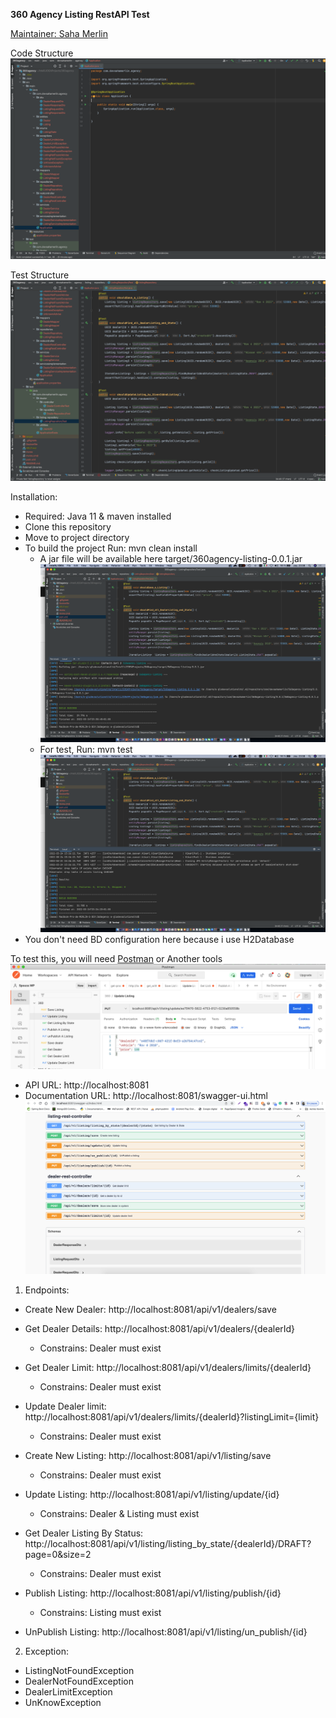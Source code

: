 **360 Agency Listing RestAPI Test**

[Maintainer: Saha Merlin](https://www.linkedin.com/in/merlin-saha/)

Code Structure
![Code Structure](https://github.com/swmproopengit/devsahaMerlinListingTest/blob/main/codeStructure.png?raw=true)

Test Structure
![Test Structure](https://github.com/swmproopengit/devsahaMerlinListingTest/blob/main/testStructure.png?raw=true)

Installation:
- Required: Java 11 & maven installed
- Clone this repository
- Move to project directory
- To build the project Run: mvn clean install
  - A jar file will be available here target/360agency-listing-0.0.1.jar
    ![Build](https://github.com/swmproopengit/devsahaMerlinListingTest/blob/main/build.png?raw=true)
  - For test, Run: mvn test
    ![Test](https://github.com/swmproopengit/devsahaMerlinListingTest/blob/main/test.png?raw=true)
- You don't need BD configuration here because i use H2Database

To test this, you will need [Postman](https://www.postman.com/downloads/) or Another tools
![Postman](https://github.com/swmproopengit/devsahaMerlinListingTest/blob/main/postman.png?raw=true)

- API URL: http://localhost:8081
- Documentation URL: http://localhost:8081/swagger-ui.html
  ![Documentations](https://github.com/swmproopengit/devsahaMerlinListingTest/blob/main/documention.png?raw=true)

1. Endpoints:
- Create New Dealer: http://localhost:8081/api/v1/dealers/save
- Get Dealer Details: http://localhost:8081/api/v1/dealers/{dealerId}
  - Constrains: Dealer must exist
- Get Dealer Limit: http://localhost:8081/api/v1/dealers/limits/{dealerId}
  - Constrains: Dealer must exist
- Update Dealer limit: http://localhost:8081/api/v1/dealers/limits/{dealerId}?listingLimit={limit}
  - Constrains: Dealer must exist

- Create New Listing: http://localhost:8081/api/v1/listing/save
  - Constrains: Dealer must exist
- Update Listing: http://localhost:8081/api/v1/listing/update/{id}
  - Constrains: Dealer & Listing must exist
- Get Dealer Listing By Status: http://localhost:8081/api/v1/listing/listing_by_state/{dealerId}/DRAFT?page=0&size=2
  - Constrains: Dealer must exist
- Publish Listing: http://localhost:8081/api/v1/listing/publish/{id}
  - Constrains: Listing must exist
- UnPublish Listing: http://localhost:8081/api/v1/listing/un_publish/{id}

2. Exception:
  - ListingNotFoundException
  - DealerNotFoundException
  - DealerLimitException
  - UnKnowException